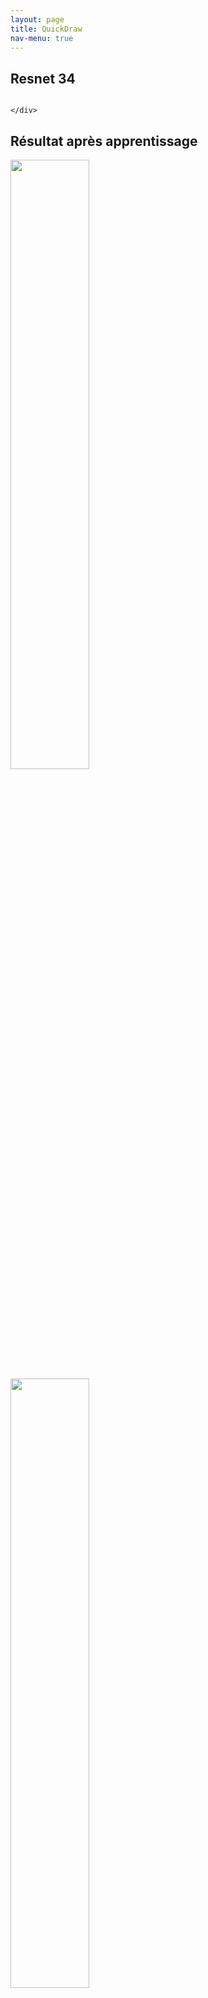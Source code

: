 ```yaml
---
layout: page
title: QuickDraw
nav-menu: true
---
```



<div id="main" class="alt">


<section id="one">
<div class="inner">
<h1> Resnet 34 </h1>

<div class="box alt">
	<div class="row 50% uniform">
<div class="4u"><span class="image fit"><img src="assets/images/exemple_resnet34.jpg" alt="" /></span></div>

	</div>
</div>


<h1> Résultat après apprentissage </h1>


<div class="box alt">
	<div class="row 50% uniform">
<div class="4u"><span class="image fit"><img src="assets/images/quickdraw/batch_0.png" width="50%" height="50%" alt="" /></span></div>
<div class="4u"><span class="image fit"><img src="assets/images/quickdraw/batch_1.png" width="50%" height="50%" alt="" /></span></div>
<div class="4u"><span class="image fit"><img src="assets/images/quickdraw/batch_2.png" width="50%" height="50%" alt="" /></span></div>
		<!-- Break -->
<div class="4u"><span class="image fit"><img src="assets/images/quickdraw/batch_3.png" width="50%" height="50%" alt="" /></span></div>
<div class="4u"><span class="image fit"><img src="assets/images/quickdraw/batch_4.png" width="50%" height="50%" alt="" /></span></div>
<div class="4u"><span class="image fit"><img src="assets/images/quickdraw/batch_5.png" width="50%" height="50%" alt="" /></span></div>
		<!-- Break -->
<div class="4u"><span class="image fit"><img src="assets/images/quickdraw/batch_6.png" width="50%" height="50%" alt="" /></span></div>
<div class="4u"><span class="image fit"><img src="assets/images/quickdraw/batch_7.png" width="50%" height="50%" alt="" /></span></div>
<div class="4u"><span class="image fit"><img src="assets/images/quickdraw/batch_8.png" width="50%" height="50%" alt="" /></span></div>
		<!-- Break -->
<div class="4u"><span class="image fit"><img src="assets/images/quickdraw/batch_9.png" width="50%" height="50%" alt="" /></span></div>
<div class="4u"><span class="image fit"><img src="assets/images/quickdraw/batch_10.png" width="50%" height="50%" alt="" /></span></div>
<div class="4u"><span class="image fit"><img src="assets/images/quickdraw/batch_11.png" width="50%" height="50%" alt="" /></span></div>
		<!-- Break -->
<div class="4u"><span class="image fit"><img src="assets/images/quickdraw/batch_12.png" width="50%" height="50%" alt="" /></span></div>
<div class="4u"><span class="image fit"><img src="assets/images/quickdraw/batch_13.png" width="50%" height="50%" alt="" /></span></div>
<div class="4u"><span class="image fit"><img src="assets/images/quickdraw/batch_14.png" width="50%" height="50%" alt="" /></span></div>
		<!-- Break -->
<div class="4u"><span class="image fit"><img src="assets/images/quickdraw/batch_15.png" width="50%" height="50%" alt="" /></span></div>
<div class="4u"><span class="image fit"><img src="assets/images/quickdraw/batch_16.png" width="50%" height="50%" alt="" /></span></div>
<div class="4u"><span class="image fit"><img src="assets/images/quickdraw/batch_17.png" width="50%" height="50%" alt="" /></span></div>

	</div>
</div>

</div>
</section>
</div>

